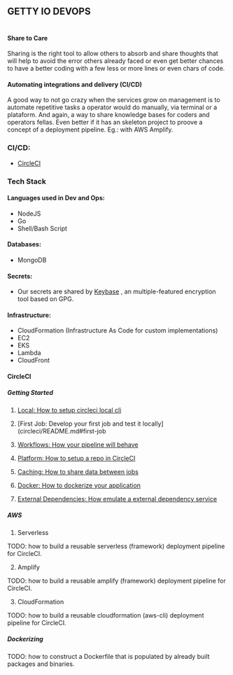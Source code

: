## GETTY IO DEVOPS

#

#### Share to Care

Sharing is the right tool to allow others to absorb and share thoughts that will help to avoid the error others already faced or even get better chances to have a better coding with a few less or more lines or even chars of code.

#### Automating integrations and delivery (CI/CD)

A good way to not go crazy when the services grow on management is to automate repetitive tasks a operator would do manually, via terminal or a plataform. And again, a way to share knowledge bases for coders and operators fellas. Even better if it has an skeleton project to proove a concept of a deployment pipeline. Eg.: with AWS Amplify.

### CI/CD:

- [CircleCI](#circleci)

### Tech Stack

#### Languages used in Dev and Ops:
- NodeJS
- Go
- Shell/Bash Script

#### Databases:

- MongoDB

#### Secrets:

- Our secrets are shared by [Keybase](https://keybase.io/docs)
, an multiple-featured encryption tool based on GPG.

#### Infrastructure:
- CloudFormation (Infrastructure As Code for custom implementations)
- EC2
- EKS
- Lambda
- CloudFront

#### CircleCI

##### Getting Started

1. [Local: How to setup circleci local cli](circleci/README.md#local-circleci-cli)

2. [First Job: Develop your first job and test it locally](circleci/README.md#first-job

3. [Workflows: How your pipeline will behave](circleci/README.md#workflow)

4. [Platform: How to setup a repo in CircleCI](circleci/README.md#platform)

5. [Caching: How to share data between jobs](circleci/README.md#caching)

6. [Docker: How to dockerize your application](circleci/README.md#dockerizing)

7. [External Dependencies: How emulate a external dependency service](circleci/README.md#external-dependencies)

##### AWS

1. Serverless

TODO: how to build a reusable serverless (framework) deployment pipeline for CircleCI.

2. Amplify

TODO: how to build a reusable amplify (framework) deployment pipeline for CircleCI.

3. CloudFormation

TODO: how to build a reusable cloudformation (aws-cli) deployment pipeline for CircleCI.

##### Dockerizing

TODO: how to construct a Dockerfile that is populated by already built packages and binaries.
